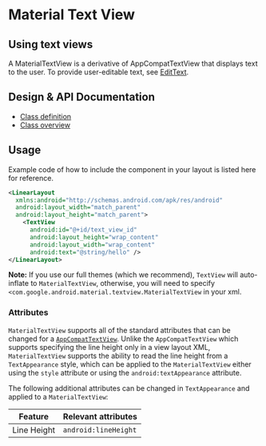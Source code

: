 <!--docs:
title: "Material Text View"
layout: detail
section: components
excerpt: "MaterialTextView displays text to the user."
iconId: text_view
path: /catalog/material-text-view/
-->

# Material Text View

## Using text views

A MaterialTextView is a derivative of AppCompatTextView that displays text to
the user. To provide user-editable text, see
[EditText](https://developer.android.com/reference/android/widget/EditText).

## Design & API Documentation

-   [Class definition](https://github.com/material-components/material-components-android/tree/master/lib/java/com/google/android/material/textview/MaterialTextView.java)
-   [Class overview](https://developer.android.com/reference/com/google/android/material/textview/MaterialTextView)

## Usage

Example code of how to include the component in your layout is listed here for
reference.

```xml
<LinearLayout
  xmlns:android="http://schemas.android.com/apk/res/android"
  android:layout_width="match_parent"
  android:layout_height="match_parent">
    <TextView
      android:id="@+id/text_view_id"
      android:layout_height="wrap_content"
      android:layout_width="wrap_content"
      android:text="@string/hello" />
</LinearLayout>
```

**Note:** If you use our full themes (which we recommend), `TextView` will
auto-inflate to `MaterialTextView`, otherwise, you will need to specify
`<com.google.android.material.textview.MaterialTextView` in your xml.

### Attributes

`MaterialTextView` supports all of the standard attributes that can be changed
for a
[`AppCompatTextView`](https://developer.android.com/reference/android/support/v7/widget/AppCompatTextView).
Unlike the `AppCompatTextView` which supports specifying the line height only in
a view layout XML, `MaterialTextView` supports the ability to read the line
height from a `TextAppearance` style, which can be applied to the
`MaterialTextView` either using the `style` attribute or using the
`android:textAppearance` attribute.

The following additional attributes can be changed in `TextAppearance` and
applied to a `MaterialTextView`:

Feature     | Relevant attributes
----------- | --------------------
Line Height | `android:lineHeight`
